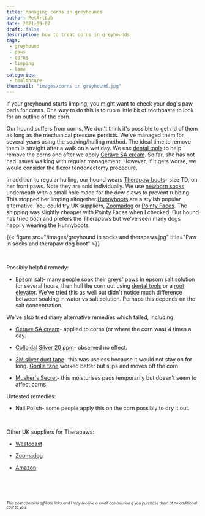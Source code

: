 ```yaml
---
title: Managing corns in greyhounds
author: PetArtLab
date: 2021-09-07
draft: false
description: how to treat corns in greyhounds
tags:
 - greyhound
 - paws
 - corns
 - limping
 - lame
categories:
 - healthcare
thumbnail: "images/corns in greyhound.jpg"
---
```


If your greyhound starts limping, you might want to check your dog's paw pads for corns. One way to do this is to rub a little bit of toothpaste to look for an outline of the corn. 

Our hound suffers from corns. We don't think it's possible to get rid of them as long as the mechanical pressure persists. We've managed them for several years using the soaking/hulling method. The ideal time to remove them is straight after a walk on a wet day. We use [dental tools]((https://smile.amazon.co.uk/HOKIN-Remover-Cleaning-Filling-Stainless/dp/B08DNZWR33/ref=sr_1_7?crid=2F368C2KY5UK9&keywords=dental+tools&qid=1659952007&sprefix=dental+tools%2Caps%2C82&sr=8-7)) to help remove the corns and after we apply [Cerave SA cream](https://amzn.to/38PvoLn). So far, she has not had issues walking with regular management. However, if it gets worse, we would consider the flexor tendonectomy procedure.

In addition to regular hulling, our hound wears [Therapaw boots](https://amzn.to/2Yzl08I)- size TD, on her front paws. Note they are sold individually. We use [newborn socks](https://amzn.to/3E02zKR) underneath with a small hole made for the dew claws to prevent rubbing. This stopped her limping altogether.[Hunnyboots](https://hunnyboots.com/) are a stylish popular alternative. You could try UK suppliers, [Zoomadog](https://zoomadog.co.uk/products/799-hunny-boots-v3-set%C2%A0of-two/?bc=no) or [Pointy Faces](https://www.pointyfaces.co.uk/sighthound-boots). The shipping was slightly cheaper with Pointy Faces when I checked. Our hound has tried both and prefers the Therapaws but we've seen many dogs happily wearing the Hunnyboots.

{{< figure src="/images/greyhound in socks and therapaws.jpg" title="Paw in socks and therapaw dog boot" >}}

<br>

Possibly helpful remedy:

* [Epsom salt](https://amzn.to/3yUR7w2)- many people soak their greys' paws in epsom salt solution for several hours, then hull the corn out using [dental tools](https://amzn.to/3BQoSAv) or a [root elevator](https://amzn.to/3jYxzD3). We've tried this as well but didn't notice much difference between soaking in water vs salt solution. Perhaps this depends on the salt concentration. 

We've also tried many alternative remedies which failed, including:

* [Cerave SA cream](https://amzn.to/38PvoLn)- applied to corns (or where the corn was) 4 times a day.

* [Colloidal Silver 20 ppm](https://amzn.to/3yR1pNK)- observed no effect.

* [3M silver duct tape](https://amzn.to/2WViN6M)- this was useless because it would not stay on for long. [Gorilla tape](https://amzn.to/3yLL8K0) worked better but slips and moves off the corn. 

* [Musher's Secret](https://amzn.to/38RXplq)- this moisturises pads temporarily but doesn't seem to affect corns.

Untested remedies:

* Nail Polish- some people apply this on the corn possibly to dry it out. 

<br>

Other UK suppliers for Therapaws:

* [Westcoast](https://westcoasthydrotherapy.co.uk/product/therapaw/)

* [Zoomadog](https://zoomadog.co.uk/products/142-tp-therapaw-protective-dog-boot-single-boot)

* [Amazon](https://smile.amazon.co.uk/Westcoast-Thera-Paw-Padded-Size-TB/dp/B0074IYFSE/ref=sr_1_5?crid=2H5U6X5VR30N0&keywords=therapaw+td&qid=1659953685&sprefix=therapaw+td%2Caps%2C97&sr=8-5)

<br>


<br>


<br>



<sub><sup>_This post contains affiliate links and I may receive a small commission if you purchase them at no additional cost to you._</sup></sub>